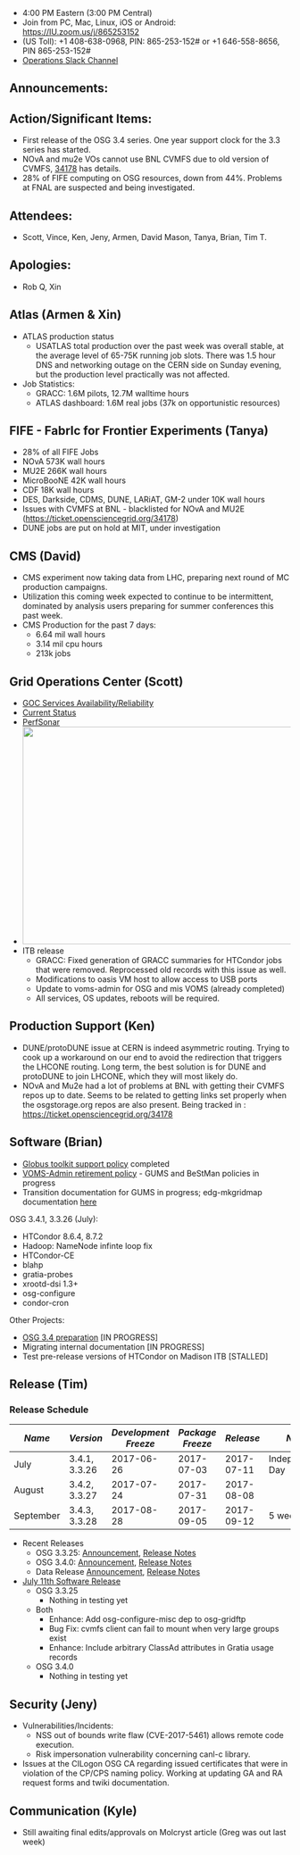    * 4:00 PM Eastern (3:00 PM Central)
   * Join from PC, Mac, Linux, iOS or Android: https://IU.zoom.us/j/865253152
   * (US Toll): +1 408-638-0968, PIN: 865-253-152# or +1 646-558-8656, PIN 865-253-152#
   * [Operations Slack Channel](https://opensciencegrid.slack.com/messages/C5GAYBGA0/)
   
## Announcements: 
 
## Action/Significant Items: 
   * First release of the OSG 3.4 series. One year support clock for the 3.3 series has started.
   * NOvA and mu2e VOs cannot use BNL CVMFS due to old version of CVMFS, [34178](https://ticket.grid.iu.edu/34178) has details.
   * 28% of FIFE computing on OSG resources, down from 44%. Problems at FNAL are suspected and being investigated.
   
## Attendees: 
   * Scott, Vince, Ken, Jeny, Armen, David Mason, Tanya, Brian, Tim T.

## Apologies:
   * Rob Q, Xin

## Atlas (Armen & Xin)
   * ATLAS production status
     * USATLAS total production over the past week was overall stable, at the average level of 65-75K running job slots. There was 1.5 hour DNS and networking outage on the CERN side on Sunday evening, but the production level practically was not affected. 
   * Job Statistics:
     * GRACC: 1.6M pilots, 12.7M walltime hours
     * ATLAS dashboard: 1.6M real jobs (37k on opportunistic resources)
## FIFE - FabrIc for Frontier Experiments (Tanya)
   * 28% of all FIFE Jobs 
   * NOvA 573K wall hours
   * MU2E 266K wall hours
   * MicroBooNE 42K wall hours
   * CDF 18K wall hours
   * DES, Darkside, CDMS, DUNE, LARiAT, GM-2 under 10K wall hours
   * Issues with CVMFS at BNL - blacklisted for NOvA and MU2E (https://ticket.opensciencegrid.org/34178)
   * DUNE jobs are put on hold at MIT, under investigation
   
   
## CMS (David)
   * CMS experiment now taking data from LHC, preparing next round of MC production campaigns. 
   * Utilization this coming week expected to continue to be intermittent, dominated by analysis users preparing for summer conferences this past week.
   * CMS Production for the past 7 days:
      * 6.64 mil wall hours
      * 3.14 mil cpu hours
      * 213k jobs

## Grid Operations Center (Scott)
   * [GOC Services Availability/Reliability](http://tinyurl.com/pre26vw)
   * [Current Status](http://monitor.grid.iu.edu/availability/production.html)
   * [PerfSonar](http://maddash.aglt2.org/maddash-webui/index.cgi?dashboard=OSG\%20Grid\%20Operations\%20Center\%20Test\%20Mesh\%20Config)
   * <img src="http://steige.grid.iu.edu/steige/19Jun2017.osg-flock.png" width='630' height='390'  /><br>
   * ITB release
      * GRACC: Fixed generation of GRACC summaries for HTCondor jobs that were removed.  Reprocessed old records with this issue as well.
      * Modifications to oasis VM host to allow access to USB ports
      * Update to voms-admin for OSG and mis VOMS (already completed)
      * All services, OS updates, reboots will be required.
   
## Production Support (Ken)   
   
   * DUNE/protoDUNE issue at CERN is indeed asymmetric routing. Trying to cook up a workaround on our end to avoid the redirection that triggers the LHCONE routing. Long term, the best solution is for DUNE and protoDUNE to join LHCONE, which they will most likely do.
   * NOvA and Mu2e had a lot of problems at BNL with getting their CVMFS repos up to date. Seems to be related to getting links set properly when the osgstorage.org repos are also present. Being tracked in : https://ticket.opensciencegrid.org/34178
   
## Software (Brian)

-   [Globus toolkit support policy](https://opensciencegrid.github.io/technology/policy/globus-toolkit/) completed
-   [VOMS-Admin retirement policy](https://opensciencegrid.github.io/technology/policy/voms-admin-retire/) - GUMS and BeStMan policies in progress
-   Transition documentation for GUMS in progress; edg-mkgridmap documentation [here](https://twiki.opensciencegrid.org/bin/view/Documentation/Release3/OSGReleaseSeries#Migrating_from_edg_mkgridmap_to)

OSG 3.4.1, 3.3.26 (July):  

-   HTCondor 8.6.4, 8.7.2
-   Hadoop: NameNode infinte loop fix
-   HTCondor-CE
-   blahp
-   gratia-probes
-   xrootd-dsi 1.3+
-   osg-configure
-   condor-cron

Other Projects:  

-   [OSG 3.4 preparation](https://jira.opensciencegrid.org/browse/SOFTWARE-2329) [IN PROGRESS]
-   Migrating internal documentation [IN PROGRESS]
-   Test pre-release versions of HTCondor on Madison ITB [STALLED]

## Release (Tim)
### Release Schedule
| *Name* | *Version* | *Development Freeze* | *Package Freeze* | *Release* | *Notes* |
| ------ | --------- | -------------------- | ---------------- | --------- | ------- |
| July | 3.4.1, 3.3.26 | 2017-06-26 | 2017-07-03 | 2017-07-11 | Independence Day |
| August | 3.4.2, 3.3.27 | 2017-07-24 | 2017-07-31 | 2017-08-08 | |
| September | 3.4.3, 3.3.28 | 2017-08-28 | 2017-09-05 | 2017-09-12 | 5 week cycle |

- Recent Releases
  - OSG 3.3.25: [Announcement](http://osggoc.blogspot.com/2017/06/announcing-osg-software-version-3325.html), [Release Notes](https://twiki.grid.iu.edu/bin/view/Documentation/Release3/Release3325)
  - OSG 3.4.0: [Announcement](https://twiki.grid.iu.edu/bin/view/Documentation/Release3/Release340), [Release Notes](https://twiki.grid.iu.edu/bin/view/Documentation/Release3/Release340)
  - Data Release [Announcement](http://osggoc.blogspot.com/2017/06/announcing-osg-ca-certificate-and-vo.html), [Release Notes](https://twiki.grid.iu.edu/bin/view/Documentation/Release3/Release3402)
- [July 11th Software Release](https://jira.opensciencegrid.org/issues/?filter=15254)
  - OSG 3.3.25
    - Nothing in testing yet
  - Both
    - Enhance: Add osg-configure-misc dep to osg-gridftp
    - Bug Fix: cvmfs client can fail to mount when very large groups exist
    - Enhance: Include arbitrary ClassAd attributes in Gratia usage records
  - OSG 3.4.0
    - Nothing in testing yet


## Security (Jeny)
   * Vulnerabilities/Incidents:
      * NSS out of bounds write flaw (CVE-2017-5461) allows remote code execution.
      * Risk impersonation vulnerability concerning canl-c library.
   * Issues at the CILogon OSG CA regarding issued certificates that were in violation of the CP/CPS naming policy. Working at updating GA and RA request forms and twiki documentation. 
   
## Communication (Kyle)

   * Still awaiting final edits/approvals on Molcryst article (Greg was out last week)
   

